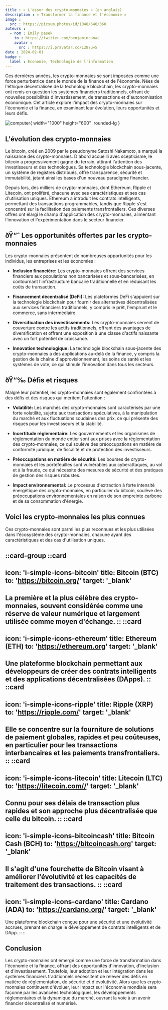 ```yaml
---
title : « L'essor des crypto-monnaies » (en anglais)
description : « Transformer la finance et l'économie »
image :
  src : https://picsum.photos/id/1048/640/360
auteurs :
  - nom : Emily pasek
    to : https://twitter.com/benjamincanac
    avatar :
      src : https://i.pravatar.cc/128?u=5
date : 2024-02-01
badge :
  label : Économie, Technologie de l'information
---
```



Ces dernières années, les crypto-monnaies se sont imposées comme une force perturbatrice dans le monde de la finance et de l'économie. Nées de l'éthique décentralisée de la technologie blockchain, les crypto-monnaies ont remis en question les systèmes financiers traditionnels, offrant de nouvelles possibilités d'investissement, de transactions et d'autonomisation économique. Cet article explore l'impact des crypto-monnaies sur l'économie et la finance, en examinant leur évolution, leurs opportunités et leurs défis.

![computer](https://picsum.photos/id/3/1000/600){ width="1000" height="600" .rounded-lg }

## L'évolution des crypto-monnaies

Le bitcoin, créé en 2009 par le pseudonyme Satoshi Nakamoto, a marqué la naissance des crypto-monnaies. D'abord accueilli avec scepticisme, le bitcoin a progressivement gagné du terrain, attirant l'attention des investisseurs et des technologues. Sa technologie blockchain sous-jacente, un système de registres distribués, offre transparence, sécurité et immutabilité, jetant ainsi les bases d'un nouveau paradigme financier.

Depuis lors, des milliers de crypto-monnaies, dont Ethereum, Ripple et Litecoin, ont proliféré, chacune avec ses caractéristiques et ses cas d'utilisation uniques. Ethereum a introduit les contrats intelligents, permettant des transactions programmables, tandis que Ripple s'est concentré sur la facilitation des paiements transfrontaliers. Ces diverses offres ont élargi le champ d'application des crypto-monnaies, alimentant l'innovation et l'expérimentation dans le secteur financier.

## ðŸ“ˆ Les opportunités offertes par les crypto-monnaies

Les crypto-monnaies présentent de nombreuses opportunités pour les individus, les entreprises et les économies :

- **Inclusion financière:** Les crypto-monnaies offrent des services financiers aux populations non bancarisées et sous-bancarisées, en contournant l'infrastructure bancaire traditionnelle et en réduisant les coûts de transaction.

- **Financement décentralisé (DeFi):** Les plateformes DeFi s'appuient sur la technologie blockchain pour fournir des alternatives décentralisées aux services financiers traditionnels, y compris le prêt, l'emprunt et le commerce, sans intermédiaire.

- **Diversification des investissements:** Les crypto-monnaies servent de couverture contre les actifs traditionnels, offrant des avantages de diversification et offrant une exposition à une classe d'actifs naissante avec un fort potentiel de croissance.

- **Innovation technologique:** La technologie blockchain sous-jacente des crypto-monnaies a des applications au-delà de la finance, y compris la gestion de la chaîne d'approvisionnement, les soins de santé et les systèmes de vote, ce qui stimule l'innovation dans tous les secteurs.

## ðŸ“‰ Défis et risques

Malgré leur potentiel, les crypto-monnaies sont également confrontées à des défis et des risques qui méritent l'attention :

- **Volatilité:** Les marchés des crypto-monnaies sont caractérisés par une forte volatilité, sujette aux transactions spéculatives, à la manipulation du marché et aux fluctuations soudaines des prix, ce qui présente des risques pour les investisseurs et la stabilité.

- **Incertitude réglementaire:** Les gouvernements et les organismes de réglementation du monde entier sont aux prises avec la réglementation des crypto-monnaies, ce qui soulève des préoccupations en matière de conformité juridique, de fiscalité et de protection des investisseurs.

- **Préoccupations en matière de sécurité:** Les bourses de crypto-monnaies et les portefeuilles sont vulnérables aux cyberattaques, au vol et à la fraude, ce qui nécessite des mesures de sécurité et des pratiques de gestion des risques robustes.

- **Impact environnemental:** Le processus d'extraction à forte intensité énergétique des crypto-monnaies, en particulier du bitcoin, soulève des préoccupations environnementales en raison de son empreinte carbone et de sa consommation d'énergie.


## Voici les crypto-monnaies les plus connues

Ces crypto-monnaies sont parmi les plus reconnues et les plus utilisées dans l'écosystème des crypto-monnaies, chacune ayant des caractéristiques et des cas d'utilisation uniques.

::card-group
  ::card
  ---
  icon: 'i-simple-icons-bitcoin'
  title: Bitcoin (BTC)
  to: 'https://bitcoin.org/'
  target: '_blank'
  ---
  La première et la plus célèbre des crypto-monnaies, souvent considérée comme une réserve de valeur numérique et largement utilisée comme moyen d'échange.
  ::
  ::card
  ---
  icon: 'i-simple-icons-ethereum'
  title: Ethereum (ETH)
  to: 'https://ethereum.org'
  target: '_blank'
  ---
  Une plateforme blockchain permettant aux développeurs de créer des contrats intelligents et des applications décentralisées (DApps).
  ::
  ::card
  ---
  icon: 'i-simple-icons-ripple'
  title: Ripple (XRP)
  to: 'https://ripple.com/'
  target: '_blank'
  ---
  Elle se concentre sur la fourniture de solutions de paiement globales, rapides et peu coûteuses, en particulier pour les transactions interbancaires et les paiements transfrontaliers.
  ::
  ::card
  ---
  icon: 'i-simple-icons-litecoin'
  title: Litecoin (LTC)
  to: 'https://litecoin.com//'
  target: '_blank'
  ---
  Connu pour ses délais de transaction plus rapides et son approche plus décentralisée que celle du bitcoin.
  ::
  ::card
  ---
  icon: 'i-simple-icons-bitcoincash'
  title: Bitcoin Cash (BCH)
  to: 'https://bitcoincash.org'
  target: '_blank'
  ---
  Il s'agit d'une fourchette de Bitcoin visant à améliorer l'évolutivité et les capacités de traitement des transactions.
  ::
  ::card
  ---
  icon: 'i-simple-icons-cardano'
  title: Cardano (ADA)
  to: 'https://cardano.org/'
  target: '_blank'
  ---
  Une plateforme blockchain conçue pour une sécurité et une évolutivité accrues, prenant en charge le développement de contrats intelligents et de DApp.
  ::
::

## Conclusion

Les crypto-monnaies ont émergé comme une force de transformation dans l'économie et la finance, offrant des opportunités d'innovation, d'inclusion et d'investissement. Toutefois, leur adoption et leur intégration dans les systèmes financiers traditionnels nécessitent de relever des défis en matière de réglementation, de sécurité et d'évolutivité. Alors que les crypto-monnaies continuent d'évoluer, leur impact sur l'économie mondiale sera façonné par les avancées technologiques, les développements réglementaires et la dynamique du marché, ouvrant la voie à un avenir financier décentralisé et numérisé.
